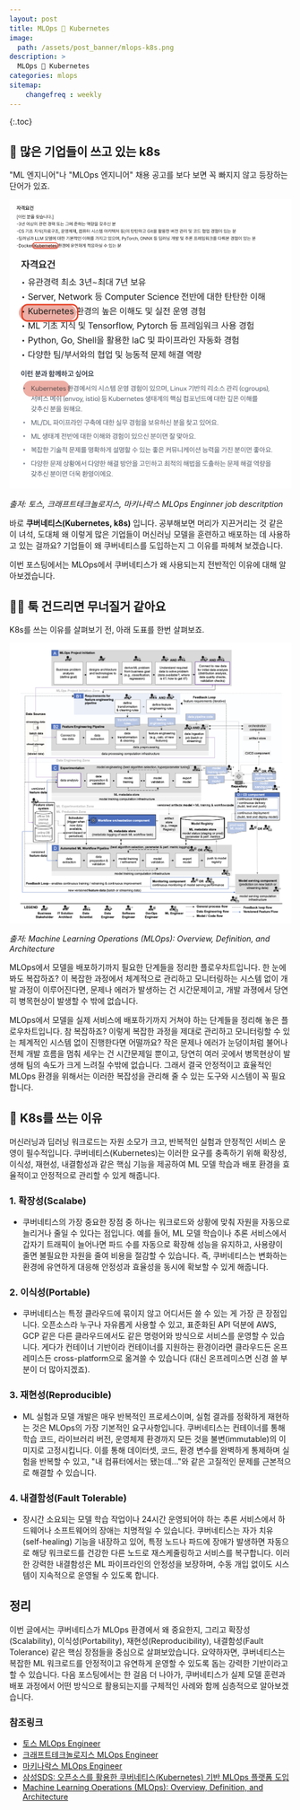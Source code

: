 ```yaml
---
layout: post
title: MLOps 💙 Kubernetes
image: 
  path: /assets/post_banner/mlops-k8s.png
description: >
  MLOps 💙 Kubernetes
categories: mlops
sitemap:
    changefreq : weekly
---
```



{:.toc}

## 🦾 많은 기업들이 쓰고 있는 k8s

"ML 엔지니어"나 "MLOps 엔지니어" 채용 공고를 보다 보면 꼭 빠지지 않고 등장하는 단어가 있죠. 

![k8s-jd](<../../assets/img/blog/mlops-k8s/mlops-jd.png>)

*출저: 토스, 크래프트테크놀로지스, 마키나락스 MLOps Enginner job descritption*

바로 **쿠버네티스(Kubernetes, k8s)** 입니다. 공부해보면 머리가 지끈거리는 것 같은 이 녀석, 도대체 왜 이렇게 많은 기업들이 머신러닝 모델을 훈련하고 배포하는 데 사용하고 있는 걸까요? 기업들이 왜 쿠버네티스를 도입하는지 그 이유를 파헤쳐 보겠습니다.

이번 포스팅에서는 MLOps에서 쿠버네티스가 왜 사용되는지 전반적인 이유에 대해 알아보겠습니다.

## 😵‍💫 툭 건드리면 무너질거 같아요

K8s를 쓰는 이유를 살펴보기 전, 아래 도표를 한번 살펴보죠. 

![k8s-complex](../../assets/img/blog/mlops-k8s/complex-mlops.png)

*출저: Machine Learning Operations (MLOps):
Overview, Definition, and Architecture*

MLOps에서 모델을 배포하기까지 필요한 단계들을 정리한 플로우차트입니다. 한 눈에 봐도 복잡하죠? 이 복잡한 과정에서 체계적으로 관리하고 모니터링하는 시스템 없이 개발 과정이 이루어진다면, 문제나 에러가 발생하는 건 시간문제이고, 개발 과졍에서 당연히 병목현상이 발생할 수 밖에 없습니다.  

MLOps에서 모델을 실제 서비스에 배포하기까지 거쳐야 하는 단계들을 정리해 놓은 플로우차트입니다. 참 복잡하죠? 이렇게 복잡한 과정을 제대로 관리하고 모니터링할 수 있는 체계적인 시스템 없이 진행한다면 어떨까요? 작은 문제나 에러가 눈덩이처럼 불어나 전체 개발 흐름을 멈춰 세우는 건 시간문제일 뿐이고, 당연히 여러 곳에서 병목현상이 발생해 팀의 속도가 크게 느려질 수밖에 없습니다. 그래서 결국 안정적이고 효율적인 MLOps 환경을 위해서는 이러한 복잡성을 관리해 줄 수 있는 도구와 시스템이 꼭 필요합니다.


## 🐳 K8s를 쓰는 이유

머신러닝과 딥러닝 워크로드는 자원 소모가 크고, 반복적인 실험과 안정적인 서비스 운영이 필수적입니다. 쿠버네티스(Kubernetes)는 이러한 요구를 충족하기 위해 확장성, 이식성, 재현성, 내결함성과 같은 핵심 기능을 제공하여 ML 모델 학습과 배포 환경을 효율적이고 안정적으로 관리할 수 있게 해줍니다.

### 1. **확장성(Scalabe)**
   - 쿠버네티스의 가장 중요한 장점 중 하나는 워크로드와 상황에 맞춰 자원을 자동으로 늘리거나 줄일 수 있다는 점입니다. 예를 들어, ML 모델 학습이나 추론 서비스에서 갑자기 트래픽이 늘어나면 파드 수를 자동으로 확장해 성능을 유지하고, 사용량이 줄면 불필요한 자원을 줄여 비용을 절감할 수 있습니다. 즉, 쿠버네티스는 변화하는 환경에 유연하게 대응해 안정성과 효율성을 동시에 확보할 수 있게 해줍니다.

### 2. **이식성(Portable)**
   - 쿠버네티스는 특정 클라우드에 묶이지 않고 어디서든 쓸 수 있는 게 가장 큰 장점입니다. 오픈소스라 누구나 자유롭게 사용할 수 있고, 표준화된 API 덕분에 AWS, GCP 같은 다른 클라우드에서도 같은 명령어와 방식으로 서비스를 운영할 수 있습니다. 게다가 컨테이너 기반이라 컨테이너를 지원하는 환경이라면 클라우드든 온프레미스든 cross-platform으로 옮겨쓸 수 있습니다 (대신 온프레미스면 신경 쓸 부분이 더 많아지겠죠).

### 3. **재현성(Reproducible)**
   - ML 실험과 모델 개발은 매우 반복적인 프로세스이며, 실험 결과를 정확하게 재현하는 것은 MLOps의 가장 기본적인 요구사항입니다. 쿠버네티스는 컨테이너를 통해 학습 코드, 라이브러리 버전, 운영체제 환경까지 모든 것을 불변(immutable)의 이미지로 고정시킵니다. 이를 통해 데이터셋, 코드, 환경 변수를 완벽하게 통제하며 실험을 반복할 수 있고, "내 컴퓨터에서는 됐는데..."와 같은 고질적인 문제를 근본적으로 해결할 수 있습니다.

### 4. **내결함성(Fault Tolerable)**
   - 장시간 소요되는 모델 학습 작업이나 24시간 운영되어야 하는 추론 서비스에서 하드웨어나 소프트웨어의 장애는 치명적일 수 있습니다. 쿠버네티스는 자가 치유(self-healing) 기능을 내장하고 있어, 특정 노드나 파드에 장애가 발생하면 자동으로 해당 워크로드를 건강한 다른 노드로 재스케줄링하고 서비스를 복구합니다. 이러한 강력한 내결함성은 ML 파이프라인의 안정성을 보장하며, 수동 개입 없이도 시스템이 지속적으로 운영될 수 있도록 합니다.

## 정리

이번 글에서는 쿠버네티스가 MLOps 환경에서 왜 중요한지, 그리고 확장성(Scalability), 이식성(Portability), 재현성(Reproducibility), 내결함성(Fault Tolerance) 같은 핵심 장점들을 중심으로 살펴보았습니다. 요약하자면, 쿠버네티스는 복잡한 ML 워크로드를 안정적이고 유연하게 운영할 수 있도록 돕는 강력한 기반이라고 할 수 있습니다. 다음 포스팅에서는 한 걸음 더 나아가, 쿠버네티스가 실제 모델 훈련과 배포 과정에서 어떤 방식으로 활용되는지를 구체적인 사례와 함께 심층적으로 알아보겠습니다.



### 참조링크
- [토스 MLOps Engineer](https://toss.im/career/job-detail?job_id=6072871003)
- [크래프트테크놀로지스 MLOps Engineer](https://www.wanted.co.kr/wd/297084)
- [마키나락스 MLOps Engineer](https://www.wanted.co.kr/wd/302165)
- [삼성SDS: 오픈소스를 활용한 쿠버네티스(Kubernetes) 기반 MLOps 플랫폼 도입](https://www.samsungsds.com/kr/techreport/kubernetes-mlops.html)
- [Machine Learning Operations (MLOps):
Overview, Definition, and Architecture](https://arxiv.org/pdf/2205.02302)